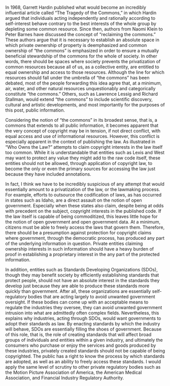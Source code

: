 In 1968, Garrett Hardin published what would become an incredibly influential article called “The Tragedy of the Commons,” in which Hardin argued that individuals acting independently and rationally according to self-interest behave contrary to the best interests of the whole group by depleting some common resource.  Since then, authors from Naomi Klein to Peter Barnes have discussed the concept of “reclaiming the commons.” These authors argue that it is necessary to establish an absolute space in which private ownership of property is deemphasized and common ownership of “the commons” is emphasized in order to ensure a mutually beneficial stewardship of the commons for the whole of society.  In other words, there should be spaces where society prevents the privatization of common resources because all of us, as a collective entity, are entitled to equal ownership and access to those resources.  Although the line for which resources should fall under the umbrella of “the commons” has been debated, most of the people forwarding this idea agree that, at a minimum, air, water, and other natural resources unquestionably and categorically constitute “the commons.”  Others, such as Lawrence Lessig and Richard Stallman, would extend “the commons” to include scientific discovery, cultural and artistic developments, and most importantly for the purposes of this post, public information.
	
Considering the notion of “the commons” in its broadest sense, that is, a commons that extends to all public information, it becomes apparent that the very concept of copyright may be in tension, if not direct conflict, with equal access and use of informational resources.  However, this conflict is especially apparent in the context of publishing the law.  As illustrated in “Who Owns the Law?” attempts to claim copyright interests in the law itself too common.  While it is understandable that entities such as Lexis and West may want to protect any value they might add to the raw code itself, these entities should not be allowed, through application of copyright law, to become the only or even the primary sources for accessing the law just because they have included annotations.  

In fact, I think we have to be incredibly suspicious of any attempt that would essentially amount to a privatization of the law, or the lawmaking process.  For example, efforts to outsource the codification of laws, as has occurred in states such as Idaho, are a direct assault on the notion of open government.  Especially when these states also claim, despite being at odds with precedent on the subject, copyright interests in the published code.  If the law itself is capable of being commoditized, this leaves little hope for the notion of open government and open government data.  At a minimum, citizens must be able to freely access the laws that govern them.  Therefore, there should be a presumption against protection for copyright claims where government, through the democratic process, has produced any part of the underlying information in question.  Private entities claiming ownership interests in such information should have a heavy burden of proof in establishing a proprietary interest in the any part of the protected information.       

In addition, entities such as Standards Developing Organizations (SDOs), though they may benefit society by efficiently establishing standards that protect people, should not have an absolute interest in the standards they develop just because they are able to produce these standards more quickly than government.  After all, these organizations are essentially self-regulatory bodies that are acting largely to avoid unwanted government oversight.  If these bodies can come up with an acceptable means to regulate the industries they oversee, they can avoid unwanted government intrusion into what are admittedly often complex fields.  Nevertheless, this explains why industries, acting through SDOs, would want governments to adopt their standards as law.  By enacting standards by which the industry will behave, SDOs are essentially filling the shoes of government.  Because of this role, that is, the role of creating standards that will affect broad groups of individuals and entities within a given industry, and ultimately the consumers who purchase or enjoy the services and goods produced by these industries, privately created standards should not be capable of being copyrighted.  The public has a right to know the process by which standards are adopted, as well as an ability to freely access these standards.  I would apply the same level of scrutiny to other private regulatory bodies such as the Motion Picture Association of America, the American Medical Association, and Financial Industry Regulatory Authority.
